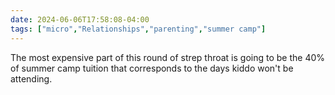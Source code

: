 ```yaml
---
date: 2024-06-06T17:58:08-04:00
tags: ["micro","Relationships","parenting","summer camp"]
---
```

The most expensive part of this round of strep throat is going to be the 40% of summer camp tuition that corresponds to the days kiddo won't be attending.